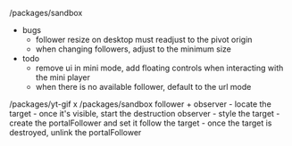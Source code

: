 /packages/sandbox
- bugs
	- follower resize on desktop must readjust to the pivot origin
	- when changing followers, adjust to the minimum size
- todo
	- remove ui in mini mode, add floating controls when interacting with the mini player
	- when there is no available follower, default to the url mode

/packages/yt-gif x /packages/sandbox follower + observer
	- locate the target
	- once it's visible, start the destruction observer
	- style the target
	- create the portalFollower and set it follow the target
	- once the target is destroyed, unlink the portalFollower